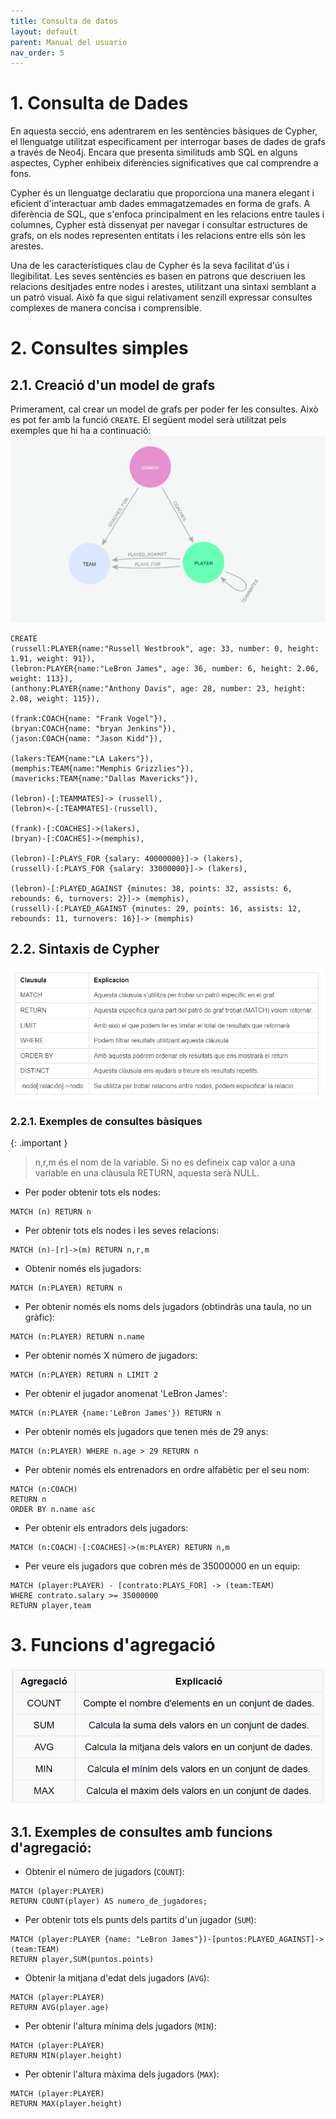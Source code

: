 ```yaml
---
title: Consulta de datos
layout: default
parent: Manual del usuario
nav_order: 5
---
```


# 1. Consulta de Dades
En aquesta secció, ens adentrarem en les sentències bàsiques de Cypher, el llenguatge utilitzat específicament per interrogar bases de dades de grafs a través de Neo4j. Encara que presenta similituds amb SQL en alguns aspectes, Cypher enhibeix diferències significatives que cal comprendre a fons.

Cypher és un llenguatge declaratiu que proporciona una manera elegant i eficient d'interactuar amb dades emmagatzemades en forma de grafs. A diferència de SQL, que s'enfoca principalment en les relacions entre taules i columnes, Cypher està dissenyat per navegar i consultar estructures de grafs, on els nodes representen entitats i les relacions entre ells són les arestes.

Una de les característiques clau de Cypher és la seva facilitat d'ús i llegibilitat. Les seves sentències es basen en patrons que descriuen les relacions desitjades entre nodes i arestes, utilitzant una sintaxi semblant a un patró visual. Això fa que sigui relativament senzill expressar consultes complexes de manera concisa i comprensible.

# 2. Consultes simples
## 2.1. Creació d'un model de grafs
Primerament, cal crear un model de grafs per poder fer les consultes. Això es pot fer amb la funció ```CREATE```. El següent model serà utilitzat pels exemples que hi ha a continuació: 
![](../imagenes/consulta/dataModel.png)

```
CREATE
(russell:PLAYER{name:"Russell Westbrook", age: 33, number: 0, height: 1.91, weight: 91}),
(lebron:PLAYER{name:"LeBron James", age: 36, number: 6, height: 2.06, weight: 113}),
(anthony:PLAYER{name:"Anthony Davis", age: 28, number: 23, height: 2.08, weight: 115}),

(frank:COACH{name: "Frank Vogel"}),
(bryan:COACH{name: "bryan Jenkins"}),
(jason:COACH{name: "Jason Kidd"}),

(lakers:TEAM{name:"LA Lakers"}),
(memphis:TEAM{name:"Memphis Grizzlies"}),
(mavericks:TEAM{name:"Dallas Mavericks"}),

(lebron)-[:TEAMMATES]-> (russell),
(lebron)<-[:TEAMMATES]-(russell),

(frank)-[:COACHES]->(lakers),
(bryan)-[:COACHES]->(memphis),

(lebron)-[:PLAYS_FOR {salary: 40000000}]-> (lakers),
(russell)-[:PLAYS_FOR {salary: 33000000}]-> (lakers),

(lebron)-[:PLAYED_AGAINST {minutes: 38, points: 32, assists: 6, rebounds: 6, turnovers: 2}]-> (memphis),
(russell)-[:PLAYED_AGAINST {minutes: 29, points: 16, assists: 12, rebounds: 11, turnovers: 16}]-> (memphis)
```
## 2.2. Sintaxis de Cypher
![](../imagenes/consulta/tablaSintaxis.png)
### 2.2.1. Exemples de consultes bàsiques
{: .important }
>
>  n,r,m és el nom de la variable. Si no es defineix cap valor a una variable en una clàusula   RETURN, aquesta serà NULL.

- Per poder obtenir tots els nodes:
```
MATCH (n) RETURN n
```
- Per obtenir tots els nodes i les seves relacions:
```
MATCH (n)-[r]->(m) RETURN n,r,m
```
- Obtenir només els jugadors:
```
MATCH (n:PLAYER) RETURN n
```
- Per obtenir només els noms dels jugadors (obtindràs una taula, no un gràfic):
```
MATCH (n:PLAYER) RETURN n.name
```
- Per obtenir només X número de jugadors:
```
MATCH (n:PLAYER) RETURN n LIMIT 2
```
- Per obtenir el jugador anomenat 'LeBron James': 
```
MATCH (n:PLAYER {name:'LeBron James'}) RETURN n
```
- Per obtenir només els jugadors que tenen més de 29 anys:
```
MATCH (n:PLAYER) WHERE n.age > 29 RETURN n
```
- Per obtenir només els entrenadors en ordre alfabètic per el seu nom:
```
MATCH (n:COACH)
RETURN n
ORDER BY n.name asc
```
- Per obtenir els entradors dels jugadors:
```
MATCH (n:COACH)-[:COACHES]->(m:PLAYER) RETURN n,m
```
- Per veure els jugadors que cobren més de 35000000 en un equip: 
```
MATCH (player:PLAYER) - [contrato:PLAYS_FOR] -> (team:TEAM)
WHERE contrato.salary >= 35000000
RETURN player,team
```
# 3. Funcions d'agregació
![](../imagenes/consulta/tablaAgrupacion.png)
## 3.1. Exemples de consultes amb funcions d'agregació:
- Obtenir el número de jugadors (```COUNT```):
```
MATCH (player:PLAYER)
RETURN COUNT(player) AS numero_de_jugadores;
```
- Per obtenir tots els punts dels partits d'un jugador (```SUM```):
```
MATCH (player:PLAYER {name: "LeBron James"})-[puntos:PLAYED_AGAINST]->(team:TEAM)
RETURN player,SUM(puntos.points)

```
- Obtenir la mitjana d'edat dels jugadors (```AVG```):
```
MATCH (player:PLAYER)
RETURN AVG(player.age)

```
- Per obtenir l'altura mínima dels jugadors (```MIN```):
```
MATCH (player:PLAYER)
RETURN MIN(player.height)
```
- Per obtenir l'altura màxima dels jugadors (```MAX```): 
```
MATCH (player:PLAYER)
RETURN MAX(player.height)
```